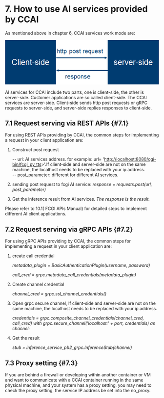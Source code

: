 # 7. How to use AI services provided by CCAI

As mentioned above in chapter 6, CCAI services work mode are:

![](../media/02849905817820bd1ccb2f929176f385.png)

AI services for CCAI include two parts, one is client-side, the other is
server-side. Customer applications are so called client-side. The CCAI services are server-side. Client-side sends http post requests or gRPC requests to server-side, and server-side replies responses to client-side.

## 7.1 Request serving via REST APIs {#7.1}

For using REST APIs providing by CCAI, the common steps for implementing a
request in your client application are:

1) Construct post request

    -- url: AI services address. for example: url=
    '<http://localhost:8080/cgi-bin/fcgi_py_tts>>'.If client-side and server-side are not on the same machine, the localhost needs to be replaced with your ip address.  
    -- post_parameter: different for different AI services.

2) sending post request to fcgi AI service:
   *response = requests.post(url, post_parameter)*

3) Get the inference result from AI services. *The response is the result.*

Please refer to 10.1( FCGI APIs Manual) for detailed steps to implement
different AI client applications.

## 7.2 Request serving via gRPC APIs {#7.2}

For using gRPC APIs providing by CCAI, the common steps for implementing a
request in your client application are:

1) create call credential

    *metadata_plugin = BasicAuthenticationPlugin(username, password)*

    *call_cred = grpc.metadata_call_credentials(metadata_plugin)*

2) Create channel credential

    *channel_cred = grpc.ssl_channel_credentials()*

3) Open grpc secure channel, If client-side and server-side are not on the same machine, the localhost needs to be replaced with your ip address.

    *credentials = grpc.composite_channel_credentials(channel_cred, call_cred) with grpc.secure_channel('localhost:' + port, credentials) as channel:*

4) Get the result

    *stub = inference_service_pb2_grpc.InferenceStub(channel)*

## 7.3 Proxy setting {#7.3}

If you are behind a firewall or developing within another container or VM and want to communicate with a CCAI container running in the same physical machine, and your system has a proxy setting, you may need to check the proxy setting, the service IP address be set into the no_proxy.

